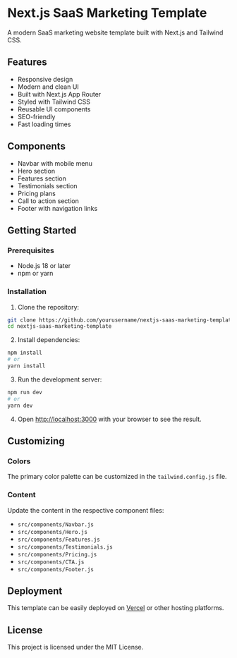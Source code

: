# Next.js SaaS Marketing Template

A modern SaaS marketing website template built with Next.js and Tailwind CSS.

## Features

- Responsive design
- Modern and clean UI
- Built with Next.js App Router
- Styled with Tailwind CSS
- Reusable UI components
- SEO-friendly
- Fast loading times

## Components

- Navbar with mobile menu
- Hero section
- Features section
- Testimonials section
- Pricing plans
- Call to action section
- Footer with navigation links

## Getting Started

### Prerequisites

- Node.js 18 or later
- npm or yarn

### Installation

1. Clone the repository:

```bash
git clone https://github.com/yourusername/nextjs-saas-marketing-template.git
cd nextjs-saas-marketing-template
```

2. Install dependencies:

```bash
npm install
# or
yarn install
```

3. Run the development server:

```bash
npm run dev
# or
yarn dev
```

4. Open [http://localhost:3000](http://localhost:3000) with your browser to see the result.

## Customizing

### Colors

The primary color palette can be customized in the `tailwind.config.js` file.

### Content

Update the content in the respective component files:

- `src/components/Navbar.js`
- `src/components/Hero.js`
- `src/components/Features.js`
- `src/components/Testimonials.js`
- `src/components/Pricing.js`
- `src/components/CTA.js`
- `src/components/Footer.js`

## Deployment

This template can be easily deployed on [Vercel](https://vercel.com/) or other hosting platforms.

## License

This project is licensed under the MIT License.